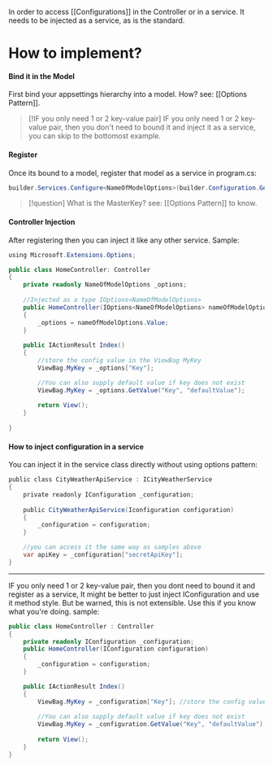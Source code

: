 In order to access [[Configurations]] in the Controller or in a service. It needs to be injected as a service, as is the standard.
# How to implement?
#### Bind it in the Model
First bind your appsettings hierarchy into a model. How? see: [[Options Pattern]].
>[!IF you only need 1 or 2 key-value pair]
IF you only need 1 or 2 key-value pair, then you don't need to bound it and inject it as a service, you can skip to the bottomost example.
#### Register
Once its bound to a model, register that model as a service in program.cs:
```c#
builder.Services.Configure<NameOfModelOptions>(builder.Configuration.GetSection("nameOfTheMasterKey"));
```
>[!question] 
What is the MasterKey? see: [[Options Pattern]] to know.
#### Controller Injection
After registering then you can inject it like any other service.
Sample:
```c#
using Microsoft.Extensions.Options;

public class HomeController: Controller
{
	private readonly NameOfModelOptions _options;
	
	//Injected as a type IOptions<NameOfModelOptions>
	public HomeController(IOptions<NameOfModelOptions> nameOfModelOptions)
	{
		_options = nameOfModelOptions.Value;
	}
	
	public IActionResult Index()
	{
		//store the config value in the ViewBag MyKey
		ViewBag.MyKey = _options["Key"]; 

		//You can also supply default value if key does not exist
		ViewBag.MyKey = _options.GetValue("Key", "defaultValue");
		
		return View();
	}
	
}

```
#### How to inject configuration in a service
You can inject it in the service class directly without using options pattern:
```c#
public class CityWeatherApiService : ICityWeatherService
{
	private readonly IConfiguration _configuration;
	
	public CityWeatherApiService(Iconfiguration configuration)
	{
		_configuration = configuration;
	}

	//you can access it the same way as samples above
	var apiKey = _configuration["secretApiKey"];
}
```


---

IF you only need 1 or 2 key-value pair, then you dont need to bound it and register as a service, It might be better to just inject IConfiguration and use it method style. But be warned, this is not extensible. Use this if you know what you're doing.
sample:
```c#
public class HomeController : Controller
{
	private readonly IConfiguration _configuration;
	public HomeController(IConfiguration configuration)
	{
		_configuration = configuration;
	}

	public IActionResult Index()
	{
		ViewBag.MyKey = _configuration["Key"]; //store the config value in the ViewBag MyKey
		
		//You can also supply default value if key does not exist
		ViewBag.MyKey = _configuration.GetValue("Key", "defaultValue");
		
		return View();
	}
}
```














